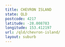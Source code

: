 ```yaml
---
title: CHEVRON ISLAND
state: QLD
postcode: 4217
latitude: -28.008783
longitude: 153.412197
url: /qld/chevron-island/
layout: suburb
---
```

